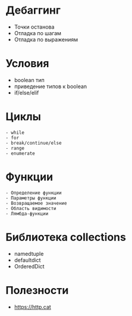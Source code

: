 
# Дебаггинг
  - Точки останова
  - Отладка по шагам
  - Отладка по выражениям

# Условия
  - boolean тип
  - приведение типов к boolean
  - if/else/elif

# Циклы
    - while
    - for
    - break/continue/else
    - range
    - enumerate

# Функции
    - Определение функции
    - Параметры функции
    - Возвращаемое значение
    - Область видимости
    - Лямбда-функции

# Библиотека collections
  - namedtuple
  - defaultdict
  - OrderedDict

# Полезности
  - https://http.cat